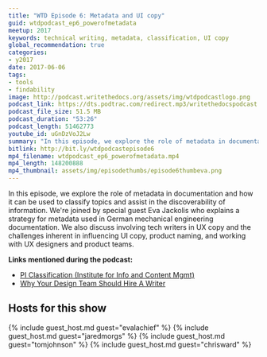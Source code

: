 ```yaml
---
title: "WTD Episode 6: Metadata and UI copy"
guid: wtdpodcast_ep6_powerofmetadata
meetup: 2017
keywords: technical writing, metadata, classification, UI copy
global_recommendation: true
categories:
- y2017
date: 2017-06-06
tags:
- tools
- findability
image: http://podcast.writethedocs.org/assets/img/wtdpodcastlogo.png
podcast_link: https://dts.podtrac.com/redirect.mp3/writethedocspodcast.org/wtd_episode_6.mp3
podcast_file_size: 51.5 MB
podcast_duration: "53:26"
podcast_length: 51462773
youtube_id: uGnDzVoJ2Lw
summary: "In this episode, we explore the role of metadata in documentation and how it can be used to classify topics and assist in the discoverability of information. We're joined by special guest Eva Jackolis who explains a strategy for metadata used in German mechanical engineering documentation. We also discuss involving tech writers in UX copy and the challenges inherent in influencing UI copy, product naming, and working with UX designers and product teams."
bitlink: http://bit.ly/wtdpodcastepisode6
mp4_filename: wtdpodcast_ep6_powerofmetadata.mp4
mp4_length: 148200888
mp4_thumbnail: assets/img/episodethumbs/episode6thumbeva.png
---
```


In this episode, we explore the role of metadata in documentation and how it can be used to classify topics and assist in the discoverability of information. We're joined by special guest Eva Jackolis who explains a strategy for metadata used in German mechanical engineering documentation. We also discuss involving tech writers in UX copy and the challenges inherent in influencing UI copy, product naming, and working with UX designers and product teams.

**Links mentioned during the podcast:**

* [PI Classification (Institute for Info and Content Mgmt)](http://i4icm.de/steinbeis-transfer-center-stc/pi-classification/?L=1)
* [Why Your Design Team Should Hire A Writer](https://medium.com/dropbox-design/why-your-design-team-should-hire-a-writer-24d55f1e2d4a)

## Hosts for this show

{% include guest_host.md guest="evalachief" %}
{% include guest_host.md guest="jaredmorgs" %}
{% include guest_host.md guest="tomjohnson" %}
{% include guest_host.md guest="chrisward" %}
<div style="clear:both"></div>
